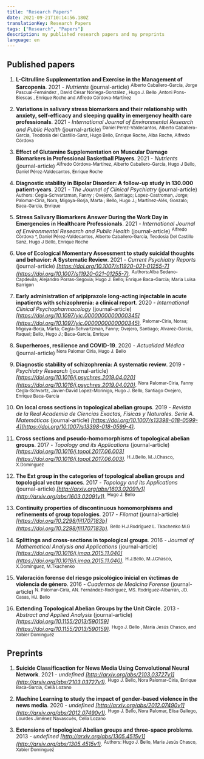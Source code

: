 ```yaml
---
title: "Research Papers"
date: 2021-09-21T10:14:56.180Z
translationKey: Research Papers
tags: ["Research", "Papers"]
description: my published research papers and my preprints
language: en
---
```



    
## Published papers

1. **L-Citrulline Supplementation and Exercise in the Management of Sarcopenia**. 2021 - *Nutrients*  (journal-article) <sup>Alberto Caballero-García, Jorge Pascual-Fernández , David César Noriega-González , Hugo J. Bello ,Antoni Pons-Biescas , Enrique Roche and Alfredo Córdova-Martínez</sup>

1. **Variations in salivary stress biomarkers and their relationship with  anxiety, self-efficacy and sleeping quality in emergency health care  professionals**. 2021 - *International Journal of Environmental Research and Public Health*  (journal-article) <sup>Daniel Perez-Valdecantos, Alberto Caballero-García, Teodosia del Castillo-Sanz, Hugo Bello, Enrique Roche, Alba Roche, Alfredo Córdova</sup>

1. **Effect of Glutamine Supplementation on Muscular Damage Biomarkers in Professional Basketball Players**. 2021 - *Nutrients*  (journal-article) <sup>Alfredo Córdova-Martínez, Alberto Caballero-García, Hugo J Bello, Daniel Pérez-Valdecantos, Enrique Roche</sup>

1. **Diagnostic stability in Bipolar Disorder: A follow-up study in 130.000 patient-years**. 2021 - *The Journal of Clinical Psychiatry*  (journal-article) <sup>Authors: Cegla-Schvartzman, Fanny ; Ovejero, Santiago; Lopez-Castroman, Jorge; Palomar-Ciria, Nora; Migoya-Borja, Marta ; Bello, Hugo J.; Martínez-Alés, Gonzalo; Baca-Garcia, Enrique</sup>

1. **Stress Salivary Biomarkers Answer During the Work Day in Emergencies  in Healthcare Professionals**. 2021 - *International Journal of Environmental Research and Public Health*  (journal-article) <sup>Alfredo Córdova *, Daniel Pérez-Valdecantos, Alberto Caballero-García, Teodosia Del Castillo Sanz, Hugo J Bello, Enrique Roche</sup>

1. **Use of Ecological Momentary Assessment to study suicidal thoughts and behavior: A Systematic Review**. 2021 - *Current Psychiatry Reports*  (journal-article) *[https://doi.org/10.1007/s11920-021-01255-7](https://doi.org/10.1007/s11920-021-01255-7).* <sup>Authors:Alba Sedano-Capdevila; Alejandro Porras-Segovia; Hugo J. Bello; Enrique Baca-García; Maria Luisa Barrigon</sup>

1. **Early administration of aripiprazole long-acting injectable in acute inpatients with schizophrenia: a clinical report**. 2020 - *International Clinical Psychopharmacology*  (journal-article) *[https://doi.org/10.1097/yic.0000000000000345](https://doi.org/10.1097/yic.0000000000000345).* <sup>Palomar-Ciria, Noraa; Migoya-Borja, Marta; Cegla-Schvartzman, Fanny; Ovejero, Santiago; Alvarez-Garcia, Raquel; Bello, Hugo J.; Baca-García, Enrique</sup>

1. **Superheroes, resilience and COVID-19**. 2020 - *Actualidad Médica*  (journal-article) <sup>Nora Palomar Ciria, Hugo J. Bello</sup>

1. **Diagnostic stability of schizophrenia: A systematic review**. 2019 - *Psychiatry Research*  (journal-article) *[https://doi.org/10.1016/j.psychres.2019.04.020](https://doi.org/10.1016/j.psychres.2019.04.020).* <sup>Nora Palomar-Ciria, Fanny Cegla-Schvartz, Javier-David Lopez-Morinigo, Hugo J. Bello, Santiago Ovejero, Enrique Baca-García</sup>

1. **On local cross sections in topological abelian groups**. 2019 - *Revista de la Real Academia de Ciencias Exactas, Físicas y Naturales. Serie A. Matemáticas*  (journal-article) *[https://doi.org/10.1007/s13398-018-0599-4](https://doi.org/10.1007/s13398-018-0599-4).*

1. **Cross sections and pseudo-homomorphisms of topological abelian groups**. 2017 - *Topology and its Applications*  (journal-article) *[https://doi.org/10.1016/j.topol.2017.06.003](https://doi.org/10.1016/j.topol.2017.06.003).* <sup>H.J.Bello, M.J.Chasco, X.Domínguez</sup>

1. **The Ext group in the categories of topological abelian groups and topological vector spaces**. 2017 - *Topology and its Applications*  (journal-article) *[http://arxiv.org/abs/1603.02091v1](http://arxiv.org/abs/1603.02091v1).* <sup>Hugo J. Bello</sup>

1. **Continuity properties of discontinuous homomorphisms and refinements of group topologies**. 2017 - *Filomat*  (journal-article) *[https://doi.org/10.2298/fil1707183b](https://doi.org/10.2298/fil1707183b).* <sup>Bello H.J.Rodríguez L. Tkachenko M.G</sup>

1. **Splittings and cross-sections in topological groups**. 2016 - *Journal of Mathematical Analysis and Applications*  (journal-article) *[https://doi.org/10.1016/j.jmaa.2015.11.040](https://doi.org/10.1016/j.jmaa.2015.11.040).* <sup>H.J.Bello, M.J.Chasco, X.Domínguez, M.Tkachenko</sup>

1. **Valoración forense del riesgo psicológico inicial en v́ıctimas de violencia de género**. 2016 - *Cuadernos de Medicina Forense*  (journal-article) <sup>N. Palomar-Ciria, AN. Fernández-Rodríguez,  MS. Rodríguez-Albarrán, JD. Casas, HJ. Bello</sup>

1. **Extending Topological Abelian Groups by the Unit Circle**. 2013 - *Abstract and Applied Analysis*  (journal-article) *[https://doi.org/10.1155/2013/590159](https://doi.org/10.1155/2013/590159).* <sup>Hugo J. Bello , María Jesús Chasco, and Xabier Domínguez</sup>


## Preprints

1. **Suicide Classificaction for News Media Using Convolutional Neural Network**. 2021 - *undefined* *[http://arxiv.org/abs/2103.03727v1](http://arxiv.org/abs/2103.03727v1).* <sup>Hugo J. Bello, Nora Palomar-Ciria, Enrique Baca-García, Celia Lozano</sup>

1. **Machine Learning to study the impact of gender-based violence in the news media**. 2020 - *undefined* *[http://arxiv.org/abs/2012.07490v1](http://arxiv.org/abs/2012.07490v1).* <sup>Hugo J. Bello, Nora Palomar, Elisa Gallego, Lourdes Jiménez Navascués, Celia Lozano</sup>

1. **Extensions of topological Abelian groups and three-space problems**. 2013 - *undefined* *[http://arxiv.org/abs/1305.4515v1](http://arxiv.org/abs/1305.4515v1).* <sup>Authors:  Hugo J. Bello, María Jesús Chasco, Xabier Domínguez</sup>